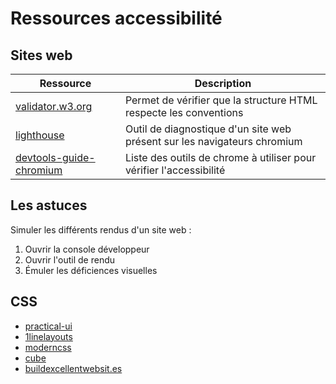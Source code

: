 # Ressources accessibilité

## Sites web

| Ressource                                                                                                                   | Description                                                              |
| --------------------------------------------------------------------------------------------------------------------------- | ------------------------------------------------------------------------ |
| [validator.w3.org](https://validator.w3.org/)                                                                               | Permet de vérifier que la structure HTML respecte les conventions        |
| [lighthouse](https://chromewebstore.google.com/detail/lighthouse/blipmdconlkpinefehnmjammfjpmpbjk)                          | Outil de diagnostique d'un site web présent sur les navigateurs chromium |
| [devtools-guide-chromium](https://learn.microsoft.com/en-us/microsoft-edge/devtools-guide-chromium/accessibility/reference) | Liste des outils de chrome à utiliser pour vérifier l'accessibilité      |

## Les astuces

Simuler les différents rendus d'un site web :

1. Ouvrir la console développeur
2. Ouvrir l'outil de rendu
3. Émuler les déficiences visuelles

## CSS

- [practical-ui](https://www.practical-ui.com/)
- [1linelayouts](https://1linelayouts.glitch.me/)
- [moderncss](https://moderncss.dev/)
- [cube](https://cube.fyi/)
- [buildexcellentwebsit.es](https://buildexcellentwebsit.es/)
